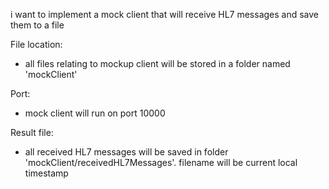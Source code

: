 i want to implement a mock client that will receive HL7 messages and save them to a file

File location:
- all files relating to mockup client will be stored in a folder named 'mockClient'

Port:
- mock client will run on port 10000

Result file:
- all received HL7 messages will be saved in folder 'mockClient/receivedHL7Messages'. filename will be current local timestamp
